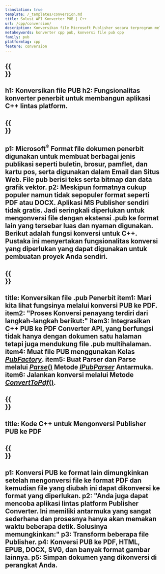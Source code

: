 ```yaml
---
translation: true
template: /_templates/conversion.md
title: Solusi API Konverter PUB | C++
url: /cpp/conversion/
description: Konversikan file Microsoft Publisher secara terprogram melalui pustaka C++. Solusi API sederhana untuk membangun proyek C++ konverter PUB Anda sendiri.
metakeywords: konverter cpp pub, konversi file pub cpp
family: pub
platformtag: cpp
feature: conversion
---
```


{{<section banner>}}
---
h1: Konversikan file PUB
h2: Fungsionalitas konverter penerbit untuk membangun aplikasi C++ lintas platform.
---

{{<section overview>}}
---
p1: Microsoft<sup>®</sup> Format file dokumen penerbit digunakan untuk membuat berbagai jenis publikasi seperti buletin, brosur, pamflet, dan kartu pos, serta digunakan dalam Email dan Situs Web. File pub berisi teks serta bitmap dan data grafik vektor.
p2: Meskipun formatnya cukup populer namun tidak sepopuler format seperti PDF atau DOCX. Aplikasi MS Publisher sendiri tidak gratis. Jadi seringkali diperlukan untuk mengonversi file dengan ekstensi .pub ke format lain yang tersebar luas dan nyaman digunakan. Berikut adalah fungsi konversi untuk C++. Pustaka ini menyertakan fungsionalitas konversi yang diperlukan yang dapat digunakan untuk pembuatan proyek Anda sendiri.
---

{{<section feature1>}}
---
title: Konversikan file .pub Penerbit
item1: Mari kita lihat fungsinya melalui konversi PUB ke PDF.
item2: "Proses Konversi penayang terdiri dari langkah-langkah berikut:"
item3: Integrasikan C++ PUB ke PDF Converter API, yang berfungsi tidak hanya dengan dokumen satu halaman tetapi juga mendukung file .pub multihalaman.
item4: Muat file PUB menggunakan Kelas [*PubFactory*](https://reference.aspose.com/pub/cpp/class/aspose.pub.pub_factory).
item5: Buat Parser dan Parse melalui [*Parse*()](https://reference.aspose.com/pub/cpp/class/aspose.pub.i_pub_parser#ae9fc7043f382a5b4a7b694f0fe477915) Metode [*IPubParser*](https://reference.aspose.com/pub/cpp/class/aspose.pub.i_pub_parser) Antarmuka.
item6: Jalankan konversi melalui Metode [*ConvertToPdf*()](https://reference.aspose.com/pub/cpp/class/aspose.pub.i_pdf_converter).
---

{{<section codeexample>}}
---
title: Kode C++ untuk Mengonversi Publisher PUB ke PDF
---

{{<section summary>}}
---
p1: Konversi PUB ke format lain dimungkinkan setelah mengonversi file ke format PDF dan kemudian file yang diubah ini dapat dikonversi ke format yang diperlukan.
p2: "Anda juga dapat mencoba aplikasi lintas platform Publisher Converter. Ini memiliki antarmuka yang sangat sederhana dan prosesnya hanya akan memakan waktu beberapa detik. Solusinya memungkinkan:"
p3: Transform beberapa file Publisher.
p4: Konversi PUB ke PDF, HTML, EPUB, DOCX, SVG, dan banyak format gambar lainnya.
p5: Simpan dokumen yang dikonversi di perangkat Anda.
---